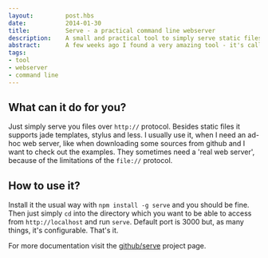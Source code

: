 ```yaml
---
layout:         post.hbs
date:           2014-01-30
title:          Serve - a practical command line webserver
description:    A small and practical tool to simply serve static files
abstract:       A few weeks ago I found a very amazing tool - it's called "serve".
tags:
- tool
- webserver
- command line
---
```


## What can it do for you?
Just simply serve you files over `http://` protocol. Besides static files it supports jade templates, stylus and less.
I usually use it, when I need an ad-hoc web server, like when downloading some sources from github and I want to check out the examples.
They sometimes need a 'real web server', because of the limitations of the `file://` protocol.

## How to use it?
Install it the usual way with `npm install -g serve` and you should be fine.
Then just simply `cd` into the directory which you want to be able to access from `http://localhost` and run `serve`.
Default port is 3000 but, as many things, it's configurable.
That's it.

For more documentation visit the <a href="https://github.com/visionmedia/serve" rel="external,nofollow">github/serve</a> project page.